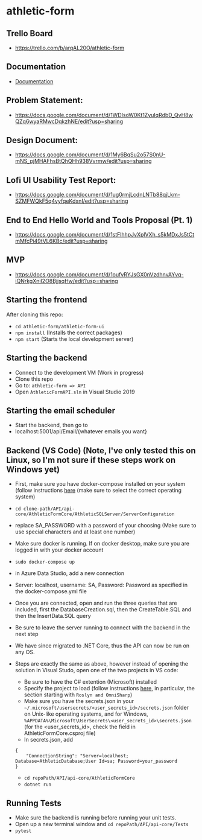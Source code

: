 # athletic-form

## Trello Board

- https://trello.com/b/arqAL20O/athletic-form

## Documentation
- [Documentation](https://gordon-cs.github.io/Athletic-Absence-Documentation/)


## Problem Statement:

- https://docs.google.com/document/d/1WDIsoW0Kt1ZyuIqRdbD_QvH8wQZq6wyaRMwcDqkzhNE/edit?usp=sharing

## Design Document:

- https://docs.google.com/document/d/1My6BqSu2o57S0nU-mNS_pjMHAFhsBtQhQHh938Vvrmw/edit?usp=sharing

## Lofi UI Usability Test Report:

- https://docs.google.com/document/d/1ug0rmjLcdnLNTb88qjLkm-SZMFWQkF5q4vyfqeKdxnI/edit?usp=sharing

## End to End Hello World and Tools Proposal (Pt. 1)

- https://docs.google.com/document/d/1stFlhhpJvXplVXh_s5kMDxJs5tCtmMfcPi49tVL6KBc/edit?usp=sharing

## MVP
- https://docs.google.com/document/d/1oufvRYJsGX0nVzdhnvAYvq-iQNrkgXniI2O8BjjsqHw/edit?usp=sharing


## Starting the frontend

After cloning this repo:

- `cd athletic-form/athletic-form-ui`
- `npm install` (Installs the correct packages)
- `npm start` (Starts the local development server)

## Starting the backend

- Connect to the development VM (Work in progress)
- Clone this repo
- Go to: `athletic-form => API`
- Open `AthleticFormAPI.sln` in Visual Studio 2019

## Starting the email scheduler
- Start the backend, then go to
- localhost:5001/api/Email/{whatever emails you want}

## Backend (VS Code) (Note, I've only tested this on Linux, so I'm not sure if these steps work on Windows yet)
- First, make sure you have docker-compose installed on your system (follow instructions [here](https://docs.docker.com/compose/install/) (make sure to select the correct operating system)
- ```cd clone-path/API/api-core/AthleticFormCore/AthleticSQLServer/ServerConfiguration```
- replace SA_PASSWORD with a password of your choosing (Make sure to use special characters and at least one number)
- Make sure docker is running.  If on docker desktop, make sure you are logged in with your docker account
- ```sudo docker-compose up```
- in Azure Data Studio, add a new connection
- Server: localhost, username: SA, Password: Password as specified in the docker-compose.yml file
- Once you are connected, open and run the three queries that are included, first the DatabaseCreation.sql, then the CreateTable.SQL and then the InsertData.SQL query
- Be sure to leave the server running to connect with the backend in the next step


- We have since migrated to .NET Core, thus the API can now be run on any OS.
- Steps are exactly the same as above, however instead of opening the solution in Visual Studo, open one of the two projects in VS code:
     - Be sure to have the C# extention (Microsoft) installed
     - Specify the project to load (follow instructions [here](https://code.visualstudio.com/docs/languages/csharp), in particular, the section starting with `Roslyn and OmniSharp`)
     - Make sure you have the secrets.json in your ```~/.microsoft/usersecrets/<user_secrets_id>/secrets.json``` folder on Unix-like operating systems, and for Windows, ```%APPDATA%\Microsoft\UserSecrets\<user_secrets_id>\secrets.json```  (for the <user_secrets_id>, check the <UserSecretsId> field in AthleticFormCore.csproj file)
     - In secrets.json, add  
     ```
     {
	     "ConnectionString": "Server=localhost; Database=AthleticDatabase;User Id=sa; Password=your_password 
     } 
     ```
     - ```cd repoPath/API/api-core/AthleticFormCore``` 
     -  `dotnet run` 

## Running Tests
-  Make sure the backend is running before running your unit tests.
- Open up a new terminal window and `cd repoPath/API/api-core/Tests`
- `pytest`
